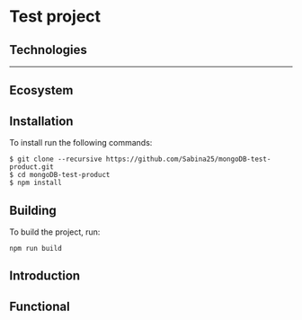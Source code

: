 # Test project

## Technologies
**  **


## Ecosystem


## Installation

To install run the following commands:

````
$ git clone --recursive https://github.com/Sabina25/mongoDB-test-product.git
$ cd mongoDB-test-product
$ npm install
````

## Building

To build the project, run:
````
npm run build
````

## Introduction



## Functional



